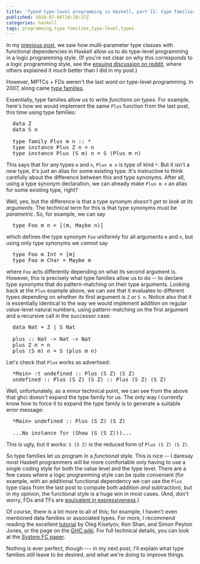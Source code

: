 ```yaml
---
title: 'Typed type-level programming in Haskell, part II: type families'
published: 2010-07-06T10:28:37Z
categories: haskell
tags: programming,type families,type-level,types
---
```


In my <a href="http://byorgey.wordpress.com/2010/06/29/typed-type-level-programming-in-haskell-part-i-functional-dependencies/">previous post</a>, we saw how multi-parameter type classes with functional dependencies in Haskell allow us to do type-level programming in a logic programming style.  (If you're not clear on why this corresponds to a logic programming style, see the <a href="http://www.reddit.com/r/haskell/comments/ck459/typed_typelevel_programming_in_haskell_part_i/">ensuing discussion on reddit</a>, where others explained it much better than I did in my post.)

However, MPTCs + FDs weren't the last word on type-level programming.  In 2007, along came <a href="http://www.haskell.org/haskellwiki/GHC/Type_families">type families</a>.

Essentially, type families allow us to write <i>functions on types</i>.  For example, here's how we would implement the same <code>Plus</code> function from the last post, this time using type families:

<pre>
  data Z
  data S n

  type family Plus m n :: *
  type instance Plus Z n = n
  type instance Plus (S m) n = S (Plus m n)
</pre>

This says that for any types <code>m</code> and <code>n</code>, <code>Plus m n</code> is  type of kind <code>*</code>.  But it isn't a <i>new</i> type, it's just an alias for some existing type.  It's instructive to think carefully about the difference between this and type synonyms.  After all, using a type synonym declaration, we can already make <code>Plus m n</code> an alias for some existing type, right?

Well, yes, but the difference is that a type synonym <i>doesn't get to look at its arguments</i>.  The technical term for this is that type synonyms must be <i>parametric</i>.  So, for example, we can say

<pre>
  type Foo m n = [(m, Maybe n)]
</pre>

which defines the type synonym <code>Foo</code> uniformly for all arguments <code>m</code> and <code>n</code>, but using only type synonyms we <i>cannot</i> say

<pre>
  type Foo m Int = [m]
  type Foo m Char = Maybe m
</pre>

where <code>Foo</code> acts differently depending on what its second argument is.  However, this is precisely what type families allow us to do -- to declare type synonyms that do pattern-matching on their type arguments.  Looking back at the <code>Plus</code> example above, we can see that it evaluates to different types depending on whether its first argument is <code>Z</code> or <code>S n</code>. Notice also that it is essentially identical to the way we would implement addition on regular value-level natural numbers, using pattern-matching on the first argument and a recursive call in the successor case:

<pre>
  data Nat = Z | S Nat

  plus :: Nat -&gt; Nat -&gt; Nat
  plus Z n = n
  plus (S m) n = S (plus m n)
</pre>

Let's check that <code>Plus</code> works as advertised:

<pre>
  *Main&gt; :t undefined :: Plus (S Z) (S Z)
  undefined :: Plus (S Z) (S Z) :: Plus (S Z) (S Z)
</pre>

Well, unfortunately, as a minor technical point, we can see from the above that ghci doesn't expand the type family for us.  The only way I currently know how to force it to expand the type family is to generate a suitable error message:

<pre>
  *Main&gt; undefined :: Plus (S Z) (S Z)

  ...No instance for (Show (S (S Z)))...
</pre>

This is ugly, but it works: <code>S (S Z)</code> is the reduced form of <code>Plus (S Z) (S Z)</code>.

So type families let us program in a <i>functional</i> style.  This is nice -- I daresay most Haskell programmers will be more comfortable only having to use a single coding style for both the value level and the type level.  There are a few cases where a logic programming style can be quite convenient (for example, with an additional functional dependency we can use the <code>Plus</code> type class from the last post to compute both addition <i>and</i> subtraction), but in my opinion, the functional style is a huge win in most cases.  (And, don't worry, FDs and TFs are <a href="http://www.haskell.org/pipermail/haskell-cafe/2009-February/055890.html">equivalent in expressiveness</a>.)

Of course, there is a lot more to all of this; for example, I haven't even mentioned data families or associated types.  For more, I recommend reading the excellent <a href="http://www.haskell.org/haskellwiki/Simonpj/Talk:FunWithTypeFuns">tutorial</a> by Oleg Kiselyov, Ken Shan, and Simon Peyton Jones, or the page on the <a href="http://www.haskell.org/haskellwiki/GHC/Type_families">GHC wiki</a>.  For full technical details, you can look at the <a href="http://www.cse.unsw.edu.au/~chak/papers/SCPD07.html">System FC paper</a>.

Nothing is ever perfect, though --- in my next post, I'll explain what type families still leave to be desired, and what we're doing to improve things.


